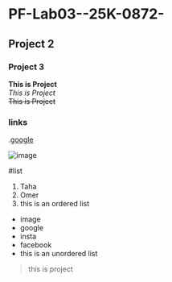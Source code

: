# PF-Lab03--25K-0872-
## Project 2
### Project 3


**This is Project**\
_This is Project_\
~~This is Project~~

### links
.[google](https://www.google.com)

![image](https://www.pinterest.com/pin/pinterest-wallpaper--938508009816998850/)

#list
1. Taha
2. Omer
3. this is an ordered list
- image
- google
- insta
- facebook
- this is an unordered list

>this is project
